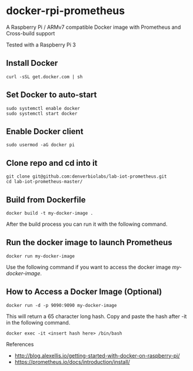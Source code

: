 # docker-rpi-prometheus

A Raspberry Pi / ARMv7 compatible Docker image with Prometheus and Cross-build support

Tested with a Raspberry Pi 3

## Install Docker
```
curl -sSL get.docker.com | sh
```

## Set Docker to auto-start
```
sudo systemctl enable docker
sudo systemctl start docker
```

## Enable Docker client
```
sudo usermod -aG docker pi
```

## Clone repo and cd into it
```
git clone git@github.com:denverbiolabs/lab-iot-prometheus.git
cd lab-iot-prometheus-master/
```

## Build from Dockerfile
```
docker build -t my-docker-image .
```

After the build process you can run it with the following command.

## Run the docker image to launch Prometheus

```
docker run my-docker-image
```

Use the following command if you want to access the docker image *my-docker-image*.

## How to Access a Docker Image (Optional)

```
docker run -d -p 9090:9090 my-docker-image
```

This will return a 65 character long hash. Copy and paste the hash after -it in the following command.

```
docker exec -it <insert hash here> /bin/bash
```

References

* http://blog.alexellis.io/getting-started-with-docker-on-raspberry-pi/
* https://prometheus.io/docs/introduction/install/
